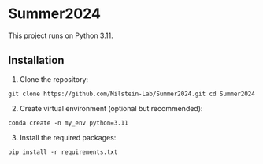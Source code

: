 # Summer2024

This project runs on Python 3.11.

## Installation

1. Clone the repository:
```
git clone https://github.com/Milstein-Lab/Summer2024.git cd Summer2024
```

2. Create virtual environment (optional but recommended):
```
conda create -n my_env python=3.11
```

3. Install the required packages:
```
pip install -r requirements.txt
```
